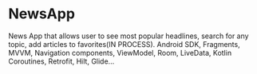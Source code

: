 # NewsApp
News App that allows user to see most popular headlines, search for any topic, add articles to favorites(IN PROCESS).
Android SDK, Fragments, MVVM, Navigation components, ViewModel, Room, LiveData, Kotlin Coroutines, Retrofit, Hilt, Glide...
